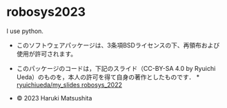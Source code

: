# robosys2023
I use python.

* このソフトウェアパッケージは、3条項BSDライセンスの下、再領布および使用が許可されます。


* このパッケージのコードは，下記のスライド（CC-BY-SA 4.0 by Ryuichi Ueda）のものを，本人の許可を得て自身の著作としたものです．
      * [ryuichiueda/my_slides robosys_2022](https://github.com/ryuichiueda/my_slides/tree/master/robosys_2022)

* © 2023 Haruki Matsushita
